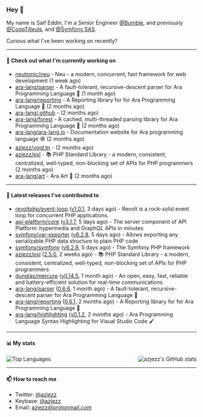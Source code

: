 ### Hey 👋

My name is Saif Eddin, I'm a Senior Engineer [@Bumble](https://bumble.com/), and previously [@CoopTilleuls](https://les-tilleuls.coop/en), and [@Symfony SAS](https://symfony.com). 

Curious what I've been working on recently?

---

#### 👷 Check out what I'm currently working on

- [neutomic/neu](https://github.com/neutomic/neu) - Neu - a modern, concurrent, fast framework for web development (1 week ago)
- [ara-lang/parser](https://github.com/ara-lang/parser) - A fault-tolerant, recursive-descent parser for Ara Programming Language 🌲 (1 month ago)
- [ara-lang/reporting](https://github.com/ara-lang/reporting) - A Reporting library for for Ara Programming Language 📃 (2 months ago)
- [ara-lang/.github](https://github.com/ara-lang/.github) -  (2 months ago)
- [ara-lang/forest](https://github.com/ara-lang/forest) - A cached, multi-threaded parsing library for Ara Programming Language 🍃 (2 months ago)
- [ara-lang/ara-lang.io](https://github.com/ara-lang/ara-lang.io) - Documentation website for Ara programming language 🕸 (2 months ago)
- [azjezz/void.tn](https://github.com/azjezz/void.tn) -  (2 months ago)
- [azjezz/psl](https://github.com/azjezz/psl) - 📚 PHP Standard Library - a modern, consistent, centralized, well-typed, non-blocking set of APIs for PHP programmers (2 months ago)
- [ara-lang/art](https://github.com/ara-lang/art) - Ara Art 🎨 (2 months ago)

---

#### 🔭 Latest releases I've contributed to

- [revoltphp/event-loop](https://github.com/revoltphp/event-loop) ([v1.0.1](https://github.com/revoltphp/event-loop/releases/tag/v1.0.1), 3 days ago) - Revolt is a rock-solid event loop for concurrent PHP applications.
- [api-platform/core](https://github.com/api-platform/core) ([v3.1.7](https://github.com/api-platform/core/releases/tag/v3.1.7), 5 days ago) - The server component of API Platform: hypermedia and GraphQL APIs in minutes
- [symfony/var-exporter](https://github.com/symfony/var-exporter) ([v6.2.8](https://github.com/symfony/var-exporter/releases/tag/v6.2.8), 5 days ago) - Allows exporting any serializable PHP data structure to plain PHP code
- [symfony/symfony](https://github.com/symfony/symfony) ([v6.2.8](https://github.com/symfony/symfony/releases/tag/v6.2.8), 5 days ago) - The Symfony PHP framework
- [azjezz/psl](https://github.com/azjezz/psl) ([2.5.0](https://github.com/azjezz/psl/releases/tag/2.5.0), 2 weeks ago) - 📚 PHP Standard Library - a modern, consistent, centralized, well-typed, non-blocking set of APIs for PHP programmers
- [dunglas/mercure](https://github.com/dunglas/mercure) ([v0.14.5](https://github.com/dunglas/mercure/releases/tag/v0.14.5), 1 month ago) - An open, easy, fast, reliable and battery-efficient solution for real-time communications
- [ara-lang/parser](https://github.com/ara-lang/parser) ([0.6.6](https://github.com/ara-lang/parser/releases/tag/0.6.6), 1 month ago) - A fault-tolerant, recursive-descent parser for Ara Programming Language 🌲
- [ara-lang/reporting](https://github.com/ara-lang/reporting) ([0.6.1](https://github.com/ara-lang/reporting/releases/tag/0.6.1), 2 months ago) - A Reporting library for for Ara Programming Language 📃
- [ara-lang/highlighting](https://github.com/ara-lang/highlighting) ([v0.1.2](https://github.com/ara-lang/highlighting/releases/tag/v0.1.2), 2 months ago) - Ara Programming Language Syntax Highlighting for Visual Studio Code 🖌

---

#### 📊 My stats

<img align="right" alt="azjezz's GitHub stats" src="https://github-readme-stats.vercel.app/api?username=azjezz&count_private=1&show_icons=true&" />

![Top Languages](https://github-readme-stats.vercel.app/api/top-langs/?username=azjezz)

---

#### 📫 How to reach me

- Twitter: [@azjezz](https://twitter.com/azjezz)
- Keybase: [@azjezz](https://keybase.io/azjezz)
- Email: [azjezz@protonmail.com](mailto://azjezz@protonmail.com)
